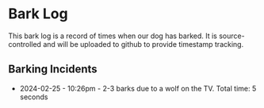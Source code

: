 # Bark Log
This bark log is a record of times when our dog has barked. It is source-controlled and will
be uploaded to github to provide timestamp tracking.

## Barking Incidents
* 2024-02-25 - 10:26pm - 2-3 barks due to a wolf on the TV. Total time: 5 seconds
